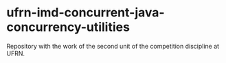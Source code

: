 # ufrn-imd-concurrent-java-concurrency-utilities
Repository with the work of the second unit of the competition discipline at UFRN.

